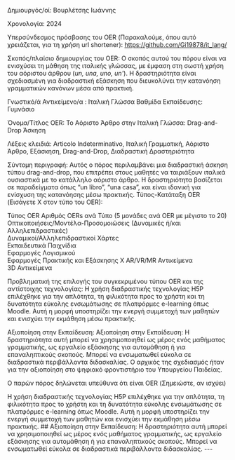 Δημιουργός/οί:
Βουρλέτσης Ιωάννης

Χρονολογία:
2024

Υπερσύνδεσμος πρόσβασης του OER (Παρακαλούμε, όπου αυτό χρειάζεται, για τη χρήση url shortener):
https://github.com/Gi19878/it_lang/

Σκοπός/πλαίσιο δημιουργίας του OER: 
Ο σκοπός αυτού του πόρου είναι να ενισχύσει τη μάθηση της ιταλικής γλώσσας, με έμφαση στη σωστή χρήση του αόριστου άρθρου (*un, una, uno, un'*). Η δραστηριότητα είναι σχεδιασμένη για διαδραστική εξάσκηση που διευκολύνει την κατανόηση γραμματικών κανόνων μέσα από πρακτική.

Γνωστικό/ά Αντικείμενο/α : Ιταλική Γλώσσα
Βαθμίδα Εκπαίδευσης: Γυμνάσιο

Όνομα/Τίτλος OER: Το Αόριστο Άρθρο στην Ιταλική Γλώσσα: Drag-and-Drop Άσκηση  

Λέξεις κλειδιά: Articolo Indeterminativo, Ιταλική Γραμματική, Αόριστο Άρθρο, Εξάσκηση, Drag-and-Drop, Διαδραστική Δραστηριότητα

Σύντομη περιγραφή:
Αυτός ο πόρος περιλαμβάνει μια διαδραστική άσκηση τύπου drag-and-drop, που επιτρέπει στους μαθητές να ταιριάξουν ιταλικά ουσιαστικά με το κατάλληλο αόριστο άρθρο. Η δραστηριότητα βασίζεται σε παραδείγματα όπως “un libro”, “una casa”, και είναι ιδανική για ενίσχυση της κατανόησης μέσω πρακτικής.
 Τύπος-Κατάταξη OER (Εισάγετε Χ στον τύπο του OER):
 
Τύπος OER	Αριθμός OERs ανά Τύπο (5 μονάδες ανά OER με μέγιστο το 20) 
Οπτικοποιήσεις/Μοντέλα-Προσομοιώσεις 
(Δυναμικές ή/και Αλληλεπιδραστικές) 	  
Δυναμικοί/Αλληλεπιδραστικοί Χάρτες 	  
Εκπαιδευτικά Παιχνίδια 	  
Εφαρμογές Λογισμικού 	  
Εφαρμογές Πρακτικής και Εξάσκησης 	X
AR/VR/MR Αντικείμενα 	  
3D Αντικείμενα 	  
 
 Προβληματική της επιλογής του συγκεκριμένου τύπου OER και της αντίστοιχης τεχνολογίας: 
Η χρήση διαδραστικής τεχνολογίας H5P επιλέχθηκε για την απλότητα, τη φιλικότητα προς το χρήστη και τη δυνατότητα εύκολης ενσωμάτωσης σε πλατφόρμες e-learning όπως Moodle. Αυτή η μορφή υποστηρίζει την ενεργή συμμετοχή των μαθητών και ενισχύει την εκμάθηση μέσω πρακτικής.
 
Αξιοποίηση στην Εκπαίδευση: 
Αξιοποίηση στην Εκπαίδευση: Η δραστηριότητα αυτή μπορεί να χρησιμοποιηθεί ως μέρος ενός μαθήματος γραμματικής, ως εργαλείο εξάσκησης για αυτομάθηση ή για επαναληπτικούς σκοπούς. Μπορεί να ενσωματωθεί εύκολα σε διαδραστικά περιβάλλοντα διδασκαλίας. Ο αρχικός της σχεδιασμός ήταν για την αξιοποίηση στο ψηφιακό φροντιστήριο του Υπουργείου Παιδείας.


Ο παρών πόρος δηλώνεται υπεύθυνα ότι είναι OER (Σημειώστε, αν ισχύει)
 

Η χρήση διαδραστικής τεχνολογίας H5P επιλέχθηκε για την απλότητα, τη φιλικότητα προς το χρήστη και τη δυνατότητα εύκολης ενσωμάτωσης σε πλατφόρμες e-learning όπως Moodle. Αυτή η μορφή υποστηρίζει την ενεργή συμμετοχή των μαθητών και ενισχύει την εκμάθηση μέσω πρακτικής. ## Αξιοποίηση στην Εκπαίδευση: Η δραστηριότητα αυτή μπορεί να χρησιμοποιηθεί ως μέρος ενός μαθήματος γραμματικής, ως εργαλείο εξάσκησης για αυτομάθηση ή για επαναληπτικούς σκοπούς. Μπορεί να ενσωματωθεί εύκολα σε διαδραστικά περιβάλλοντα διδασκαλίας. ---

